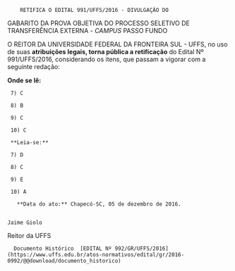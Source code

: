         RETIFICA O EDITAL 991/UFFS/2016 - DIVULGAÇÃO DO  

GABARITO DA PROVA OBJETIVA DO PROCESSO SELETIVO DE TRANSFERÊNCIA EXTERNA - *CAMPUS* PASSO FUNDO

 O REITOR DA UNIVERSIDADE FEDERAL DA FRONTEIRA SUL - UFFS, no uso de suas **atribuições legais, torna pública a retificação** do Edital Nº 991/UFFS/2016, considerando os itens, que passam a vigorar com a seguinte redação:

 **Onde se lê:**

     7) C

     8) B

     9) C

     10) C

     **Leia-se:**

     7) D

     8) C

     9) E

     10) A

       **Data do ato:** Chapecó-SC, 05 de dezembro de 2016.   
 

    Jaime Giolo   
 Reitor da UFFS 

      Documento Histórico  [EDITAL Nº 992/GR/UFFS/2016](https://www.uffs.edu.br/atos-normativos/edital/gr/2016-0992/@@download/documento_historico)     
      